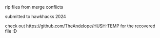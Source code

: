 rip files from merge conflicts

submitted to hawkhacks 2024

check out https://github.com/TheAndelope/HUSH-TEMP for the recovered file :D
